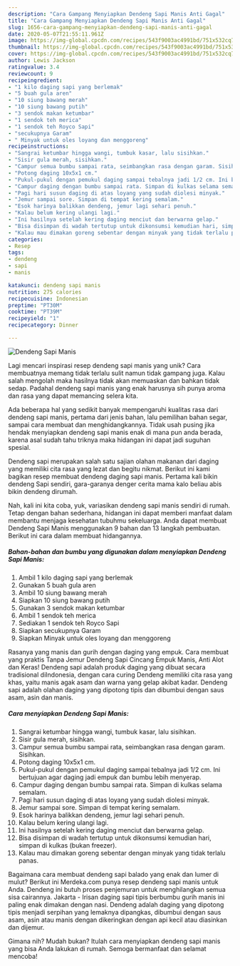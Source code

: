 ```yaml
---
description: "Cara Gampang Menyiapkan Dendeng Sapi Manis Anti Gagal"
title: "Cara Gampang Menyiapkan Dendeng Sapi Manis Anti Gagal"
slug: 1656-cara-gampang-menyiapkan-dendeng-sapi-manis-anti-gagal
date: 2020-05-07T21:55:11.961Z
image: https://img-global.cpcdn.com/recipes/543f9003ac4991bd/751x532cq70/dendeng-sapi-manis-foto-resep-utama.jpg
thumbnail: https://img-global.cpcdn.com/recipes/543f9003ac4991bd/751x532cq70/dendeng-sapi-manis-foto-resep-utama.jpg
cover: https://img-global.cpcdn.com/recipes/543f9003ac4991bd/751x532cq70/dendeng-sapi-manis-foto-resep-utama.jpg
author: Lewis Jackson
ratingvalue: 3.4
reviewcount: 9
recipeingredient:
- "1 kilo daging sapi yang berlemak"
- "5 buah gula aren"
- "10 siung bawang merah"
- "10 siung bawang putih"
- "3 sendok makan ketumbar"
- "1 sendok teh merica"
- "1 sendok teh Royco Sapi"
- "secukupnya Garam"
- " Minyak untuk oles loyang dan menggoreng"
recipeinstructions:
- "Sangrai ketumbar hingga wangi, tumbuk kasar, lalu sisihkan."
- "Sisir gula merah, sisihkan."
- "Campur semua bumbu sampai rata, seimbangkan rasa dengan garam. Sisihkan."
- "Potong daging 10x5x1 cm."
- "Pukul-pukul dengan pemukul daging sampai tebalnya jadi 1/2 cm. Ini bertujuan agar daging jadi empuk dan bumbu lebih menyerap."
- "Campur daging dengan bumbu sampai rata. Simpan di kulkas selama semalam."
- "Pagi hari susun daging di atas loyang yang sudah diolesi minyak."
- "Jemur sampai sore. Simpan di tempat kering semalam."
- "Esok harinya balikkan dendeng, jemur lagi sehari penuh."
- "Kalau belum kering ulangi lagi."
- "Ini hasilnya setelah kering daging menciut dan berwarna gelap."
- "Bisa disimpan di wadah tertutup untuk dikonsumsi kemudian hari, simpan di kulkas (bukan freezer)."
- "Kalau mau dimakan goreng sebentar dengan minyak yang tidak terlalu panas."
categories:
- Resep
tags:
- dendeng
- sapi
- manis

katakunci: dendeng sapi manis 
nutrition: 275 calories
recipecuisine: Indonesian
preptime: "PT30M"
cooktime: "PT39M"
recipeyield: "1"
recipecategory: Dinner

---
```



![Dendeng Sapi Manis](https://img-global.cpcdn.com/recipes/543f9003ac4991bd/751x532cq70/dendeng-sapi-manis-foto-resep-utama.jpg)

Lagi mencari inspirasi resep dendeng sapi manis yang unik? Cara membuatnya memang tidak terlalu sulit namun tidak gampang juga. Kalau salah mengolah maka hasilnya tidak akan memuaskan dan bahkan tidak sedap. Padahal dendeng sapi manis yang enak harusnya sih punya aroma dan rasa yang dapat memancing selera kita.

Ada beberapa hal yang sedikit banyak mempengaruhi kualitas rasa dari dendeng sapi manis, pertama dari jenis bahan, lalu pemilihan bahan segar, sampai cara membuat dan menghidangkannya. Tidak usah pusing jika hendak menyiapkan dendeng sapi manis enak di mana pun anda berada, karena asal sudah tahu triknya maka hidangan ini dapat jadi suguhan spesial.

Dendeng sapi merupakan salah satu sajian olahan makanan dari daging yang memiliki cita rasa yang lezat dan begitu nikmat. Berikut ini kami bagikan resep membuat dendeng daging sapi manis. Pertama kali bikin dendeng Sapi sendiri, gara-garanya denger cerita mama kalo beliau abis bikin dendeng dirumah.


Nah, kali ini kita coba, yuk, variasikan dendeng sapi manis sendiri di rumah. Tetap dengan bahan sederhana, hidangan ini dapat memberi manfaat dalam membantu menjaga kesehatan tubuhmu sekeluarga. Anda dapat membuat Dendeng Sapi Manis menggunakan 9 bahan dan 13 langkah pembuatan. Berikut ini cara dalam membuat hidangannya.

<!--inarticleads1-->

##### Bahan-bahan dan bumbu yang digunakan dalam menyiapkan Dendeng Sapi Manis:

1. Ambil 1 kilo daging sapi yang berlemak
1. Gunakan 5 buah gula aren
1. Ambil 10 siung bawang merah
1. Siapkan 10 siung bawang putih
1. Gunakan 3 sendok makan ketumbar
1. Ambil 1 sendok teh merica
1. Sediakan 1 sendok teh Royco Sapi
1. Siapkan secukupnya Garam
1. Siapkan  Minyak untuk oles loyang dan menggoreng


Rasanya yang manis dan gurih dengan daging yang empuk. Cara membuat yang praktis Tanpa Jemur Dendeng Sapi Cincang Empuk Manis, Anti Alot dan Keras! Dendeng sapi adalah produk daging yang dibuat secara tradisional diIndonesia, dengan cara curing Dendeng memiliki cita rasa yang khas, yaitu manis agak asam dan warna yang gelap akibat kadar. Dendeng sapi adalah olahan daging yang dipotong tipis dan dibumbui dengan saus asam, asin dan manis. 

<!--inarticleads2-->

##### Cara menyiapkan Dendeng Sapi Manis:

1. Sangrai ketumbar hingga wangi, tumbuk kasar, lalu sisihkan.
1. Sisir gula merah, sisihkan.
1. Campur semua bumbu sampai rata, seimbangkan rasa dengan garam. Sisihkan.
1. Potong daging 10x5x1 cm.
1. Pukul-pukul dengan pemukul daging sampai tebalnya jadi 1/2 cm. Ini bertujuan agar daging jadi empuk dan bumbu lebih menyerap.
1. Campur daging dengan bumbu sampai rata. Simpan di kulkas selama semalam.
1. Pagi hari susun daging di atas loyang yang sudah diolesi minyak.
1. Jemur sampai sore. Simpan di tempat kering semalam.
1. Esok harinya balikkan dendeng, jemur lagi sehari penuh.
1. Kalau belum kering ulangi lagi.
1. Ini hasilnya setelah kering daging menciut dan berwarna gelap.
1. Bisa disimpan di wadah tertutup untuk dikonsumsi kemudian hari, simpan di kulkas (bukan freezer).
1. Kalau mau dimakan goreng sebentar dengan minyak yang tidak terlalu panas.


Bagaimana cara membuat dendeng sapi balado yang enak dan lumer di mulut? Berikut ini Merdeka.com punya resep dendeng sapi manis untuk Anda. Dendeng ini butuh proses penjemuran untuk menghilangkan semua sisa cairannya. Jakarta - Irisan daging sapi tipis berbumbu gurih manis ini paling enak dimakan dengan nasi. Dendeng adalah daging yang dipotong tipis menjadi serpihan yang lemaknya dipangkas, dibumbui dengan saus asam, asin atau manis dengan dikeringkan dengan api kecil atau diasinkan dan dijemur. 

Gimana nih? Mudah bukan? Itulah cara menyiapkan dendeng sapi manis yang bisa Anda lakukan di rumah. Semoga bermanfaat dan selamat mencoba!
